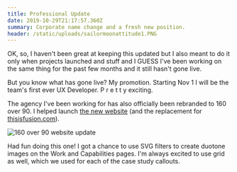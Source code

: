 ```yaml
---
title: Professional Update
date: 2019-10-29T21:17:57.360Z
summary: Corporate name change and a fresh new position.
header: /static/uploads/sailormoonattitude1.PNG
---
```

OK, so, I haven't been great at keeping this updated but I also meant to do it only when projects launched and stuff and I GUESS I've been working on the same thing for the past few months and it still hasn't gone live.

But you know what has gone live? My promotion. Starting Nov 1 I will be the team's first ever UX Developer. P r e t t y exciting.

The agency I've been working for has also officially been rebranded to 160 over 90. I helped launch [the new website](https://160over90.com) (and the replacement for [thisisfusion.com](https://thisisfusion.com)).

![160 over 90 website update](/static/uploads/screencapture-160over90-2019-10-29-16_41_27.jpg)

Had fun doing this one! I got a chance to use SVG filters to create duotone images on the Work and Capabilities pages. I'm always excited to use grid as well, which we used for each of the case study callouts.
